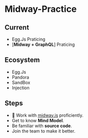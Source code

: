 # Midway-Practice

## Current

- Egg.Js Praticing
- [**Midway + GraphQL**] Praticing

## Ecosystem

- Egg.Js
- Pandora
- SandBox
- Injection

## Steps

- 🚧 Work with [midway.js](https://midwayjs.org/midway/guide.html#关于-midway) proficiently.
- Get to know **Mind Model**.
- Be familiar with **source code**.
- Join the team to make it better.
